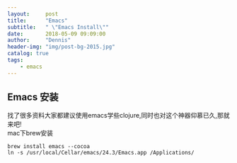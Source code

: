 ```yaml
---
layout:     post
title:      "Emacs"
subtitle:   " \"Emacs Install\""
date:       2018-05-09 09:09:00
author:     "Dennis"
header-img: "img/post-bg-2015.jpg"
catalog: true
tags:
    - emacs
---
```


## Emacs 安装  
找了很多资料大家都建议使用emacs学些clojure,同时也对这个神器仰慕已久,那就来吧!  
mac下brew安装  

    brew install emacs --cocoa
    ln -s /usr/local/Cellar/emacs/24.3/Emacs.app /Applications/
